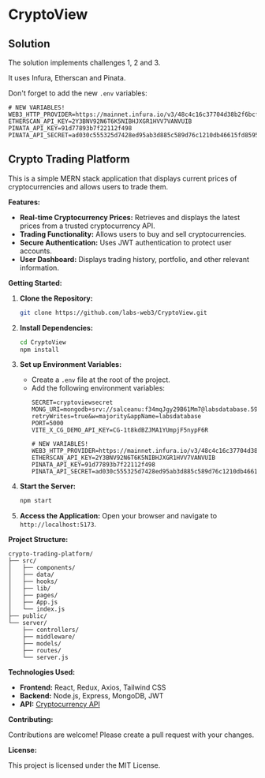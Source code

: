# CryptoView

## Solution

The solution implements challenges 1, 2 and 3.

It uses Infura, Etherscan and Pinata.

Don't forget to add the new `.env` variables:

```
# NEW VARIABLES!
WEB3_HTTP_PROVIDER=https://mainnet.infura.io/v3/48c4c16c37704d38b2f6bcf07d37e505
ETHERSCAN_API_KEY=2Y3BNV92N6T6K5NIBHJXGR1HVV7VANVUIB
PINATA_API_KEY=91d77893b7f22112f498
PINATA_API_SECRET=ad030c555325d7428ed95ab3d885c589d76c1210db46615fd85951336d0d89bb
```

## Crypto Trading Platform

This is a simple MERN stack application that displays current prices of cryptocurrencies and allows users to trade them.

**Features:**

- **Real-time Cryptocurrency Prices:** Retrieves and displays the latest prices from a trusted cryptocurrency API.
- **Trading Functionality:** Allows users to buy and sell cryptocurrencies.
- **Secure Authentication:** Uses JWT authentication to protect user accounts.
- **User Dashboard:** Displays trading history, portfolio, and other relevant information.

**Getting Started:**

1. **Clone the Repository:**

   ```bash
   git clone https://github.com/labs-web3/CryptoView.git
   ```

2. **Install Dependencies:**

   ```bash
   cd CryptoView
   npm install
   ```

3. **Set up Environment Variables:**

   - Create a `.env` file at the root of the project.
   - Add the following environment variables:
     ```
     SECRET=cryptoviewsecret
     MONG_URI=mongodb+srv://salceanu:f34mqJgy29B61Mm7@labsdatabase.5913czx.mongodb.net/?retryWrites=true&w=majority&appName=labsdatabase
     PORT=5000
     VITE_X_CG_DEMO_API_KEY=CG-1t8kdBZJMA1YUmpjF5nypF6R

     # NEW VARIABLES!
     WEB3_HTTP_PROVIDER=https://mainnet.infura.io/v3/48c4c16c37704d38b2f6bcf07d37e505
     ETHERSCAN_API_KEY=2Y3BNV92N6T6K5NIBHJXGR1HVV7VANVUIB
     PINATA_API_KEY=91d77893b7f22112f498
     PINATA_API_SECRET=ad030c555325d7428ed95ab3d885c589d76c1210db46615fd85951336d0d89bb
     ```

4. **Start the Server:**

   ```bash
   npm start
   ```

5. **Access the Application:**
   Open your browser and navigate to `http://localhost:5173`.

**Project Structure:**

```
crypto-trading-platform/
├── src/
│   ├── components/
│   ├── data/
│   ├── hooks/
│   ├── lib/
│   ├── pages/
│   ├── App.js
│   └── index.js
├── public/
└── server/
    ├── controllers/
    ├── middleware/
    ├── models/
    ├── routes/
    └── server.js
```

**Technologies Used:**

- **Frontend:** React, Redux, Axios, Tailwind CSS
- **Backend:** Node.js, Express, MongoDB, JWT
- **API:** [Cryptocurrency API](https://example.com/api)

**Contributing:**

Contributions are welcome! Please create a pull request with your changes.

**License:**

This project is licensed under the MIT License.

